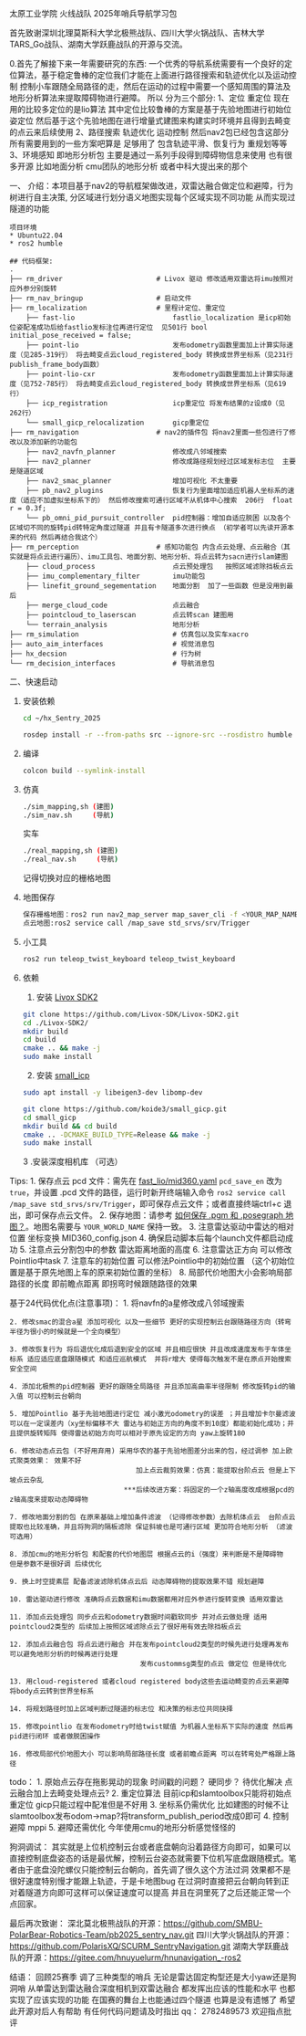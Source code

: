 太原工业学院 火线战队 2025年哨兵导航学习包

首先致谢深圳北理莫斯科大学北极熊战队、四川大学火锅战队、吉林大学TARS_Go战队、湖南大学跃鹿战队的开源与交流。

0.首先了解接下来一年需要研究的东西:
        一个优秀的导航系统需要有一个良好的定位算法，基于稳定鲁棒的定位我们才能在上面进行路径搜索和轨迹优化以及运动控制 控制小车跟随全局路径的走，然后在运动的过程中需要一个感知周围的算法及地形分析算法来提取障碍物进行避障。
    所以 分为三个部分:
     1、定位 重定位  现在用的比较多定位的是lio算法 其中定位比较鲁棒的方案是基于先验地图进行初始位姿定位 然后基于这个先验地图在进行增量式建图来构建实时环境并且得到去畸变的点云来后续使用
     2、路径搜索 轨迹优化 运动控制 然后nav2包已经包含这部分所有需要用到的一些方案吧算是 足够用了 包含轨迹平滑、恢复行为 重规划等等
     3、环境感知  即地形分析包 主要是通过一系列手段得到障碍物信息来使用 也有很多开源 比如地面分析 cmu团队的地形分析 或者中科大提出来的那个
    
一、
    介绍：本项目基于nav2的导航框架做改进，双雷达融合做定位和避障，行为树进行自主决策, 分区域进行划分语义地图实现每个区域实现不同功能 从而实现过隧道的功能

    项目环境
    * Ubuntu22.04
    * ros2 humble

    ## 代码框架:
    .
    ├── rm_driver                       # Livox 驱动 修改适用双雷达将imu按照对应外参分别旋转
    ├── rm_nav_bringup                  # 启动文件
    ├── rm_localization                 # 里程计定位、重定位
        ├── fast-lio                        fastlio_localization 是icp初始位姿配准成功后给fastlio发标注位再进行定位  见501行 bool initial_pose_received = false;
        ├── point-lio                       发布odometry函数里面加上计算实际速度（见285-319行） 将去畸变点云cloud_registered_body 转换成世界坐标系（见231行 publish_frame_body函数）
        ├── point-lio-cxr                   发布odometry函数里面加上计算实际速度（见752-785行） 将去畸变点云cloud_registered_body 转换成世界坐标系（见619行）
        ├── icp_registration                icp重定位 将发布结果的z设成0（见262行）
        └── small_gicp_relocalization       gicp重定位
    ├── rm_navigation                   # nav2的插件包 将nav2里面一些包进行了修改以及添加新的功能包
        ├── nav2_navfn_planner              修改成八邻域搜索
        ├── nav2_planner                    修改成路径规划经过区域发标志位  主要是隧道区域
        ├── nav2_smac_planner               增加可视化 不太重要
        ├── pb_nav2_plugins                 恢复行为里面增加适应机器人坐标系的速度（适应不加虚拟坐标系下的） 然后修改搜索可通行区域不从机体中心搜索  206行  float r = 0.3f; 
        └── pb_omni_pid_pursuit_controller  pid控制器：增加自适应脱困 以及各个区域切不同的旋转pid转特定角度过隧道 并且有卡隧道多次进行换点 （初学者可以先读开源本来的代码 然后再结合我这个）
    ├── rm_perception                   # 感知功能包 内含点云处理、点云融合（其实就是将点云进行遍历）、imu工具包、地面分割、地形分析、将点云转为sacn进行slam建图  
        ├── cloud_process                   点云预处理包   按照区域滤除挡板点云
        ├── imu_complementary_filter        imu功能包    
        ├── linefit_ground_segementation    地面分割  加了一些函数 但是没用到最后  
        ├── merge_cloud_code                点云融合    
        ├── pointcloud_to_laserscan         点云转scan 建图用    
        └── terrain_analysis                地形分析    
    ├── rm_simulation                       # 仿真包以及实车xacro
    ├── auto_aim_interfaces                 # 视觉消息包
    ├── hx_decsion                          # 行为树
    └── rm_decision_interfaces              # 导航消息包

二、快速启动     

1. 安装依赖

    ```sh
    cd ~/hx_Sentry_2025

    rosdep install -r --from-paths src --ignore-src --rosdistro humble -y
    ```

2. 编译

    ```sh
    colcon build --symlink-install
    ```
    
3. 仿真

    ```sh
    ./sim_mapping,sh (建图)
    ./sim_nav.sh     (导航)
    ```
    实车

    ```sh
    ./real_mapping,sh (建图)
    ./real_nav.sh     (导航)
    ```
    记得切换对应的栅格地图
4. 地图保存

    ```sh
    保存栅格地图：ros2 run nav2_map_server map_saver_cli -f <YOUR_MAP_NAME>
    点云地图:ros2 service call /map_save std_srvs/srv/Trigger
    ```
5. 小工具

    ```sh
    ros2 run teleop_twist_keyboard teleop_twist_keyboard
    ```

0. 依赖
    1. 安装 [Livox SDK2](https://github.com/Livox-SDK/Livox-SDK2)

    ```sh
    git clone https://github.com/Livox-SDK/Livox-SDK2.git
    cd ./Livox-SDK2/
    mkdir build
    cd build
    cmake .. && make -j
    sudo make install
    ```
    2. 安装 [small_icp](https://github.com/koide3/small_gicp)

    ```zsh
    sudo apt install -y libeigen3-dev libomp-dev

    git clone https://github.com/koide3/small_gicp.git
    cd small_gicp
    mkdir build && cd build
    cmake .. -DCMAKE_BUILD_TYPE=Release && make -j
    sudo make install
    ```
    3 .安装深度相机库 （可选）
    
Tips:
    1. 保存点云 pcd 文件：需先在 [fast_lio/mid360.yaml](src/rm_localization/fast_lio/config/mid360.yaml) `pcd_save_en` 改为 `true`，并设置 .pcd 文件的路径，运行时新开终端输入命令 `ros2 service call /map_save std_srvs/srv/Trigger`，即可保存点云文件；或者直接终端ctrl+c 退出，即可保存点云文件。
    2. 保存地图：请参考 [如何保存 .pgm 和 .posegraph 地图？](https://gitee.com/SMBU-POLARBEAR/pb_rmsimulation/issues/I9427I)。地图名需要与 `YOUR_WORLD_NAME` 保持一致。
	3. 注意雷达驱动中雷达的相对位置 坐标变换 MID360_config.json
	4. 确保启动脚本后每个launch文件都启动成功
	5. 注意点云分割包中的参数 雷达距离地面的高度
	6. 注意雷达正方向  可以修改Pointlio中task
	7. 注意车的初始位置 可以修法Pointlio中的初始位置 （这个初始位置是基于原先地图上车的原来初始位置的坐标）
    8. 局部代价地图大小会影响局部路径的长度 即前瞻点距离 即拐弯时候跟随路径的效果

基于24代码优化点(注意事项)：
    1. 将navfn的a星修改成八邻域搜索

    2. 修改smac的混合a星 添加可视化 以及一些细节 更好的实现控制云台跟随路径方向（转弯半径为很小的时候就是一个全向模型）

    3. 修改恢复行为 将后退优化成后退到安全的区域 并且相应很快 并且改成速度发布于车体坐标系 适应适应底盘跟随模式 和适应巡航模式  并将r增大 使得每次触发不是在原点开始搜索安全空间

    4. 添加北极熊的pid控制器 更好的跟随全局路径 并且添加高曲率半径限制 修改旋转pid的输入值 可以控制云台朝向

	5. 增加Pointlio 基于先验地图进行定位 减小激光odometry的误差 ；并且增加卡尔曼滤波可以在一定误差内（xy坐标偏移不大 雷达与初始正方向的角度不到10度）都能初始化成功；并且提供旋转矩阵 使得雷达初始方向可以相对于原先设定的方向 yaw上旋转180

	6. 修改动态点云包 (不好用弃用) 采用华农的基于先验地图差分出来的包，经过调参 加上欧式聚类效果： 效果不好
								   加上点云裁剪效果：仿真：能提取台阶点云 但是上下坡点云杂乱
                                ***后续改进方案：将固定的一个z轴高度改成根据pcd的z轴高度来提取动态障碍物

	7. 修改地面分割的包 在原来基础上增加条件滤波 （记得修改参数）去除机体点云  台阶点云提取也比较准确，并且将狗洞的隔板滤除 保证斜坡也是可通行区域 更加符合地形分析 （滤波可选用） 
    
    8. 添加cmu的地形分析包 和配套的代价地图层 根据点云的i（强度）来判断是不是障碍物   但是参数不是很好调 后续优化

	9. 换上时空提素层 配备滤波滤除机体点云后 动态障碍物的提取效果不错 规划避障  

    10. 雷达驱动进行修改 准确将点云数据和imu数据都用对应外参进行旋转变换 适用双雷达

    11. 添加点云处理包 同步点云和odometry数据时间戳软同步 并对点云做处理 适用pointcloud2类型的 后续加上按照区域滤除点云了很好用有效去除挡板点云
    
    12. 添加点云融合包 将点云进行融合 并在发布pointcloud2类型的时候先进行处理再发布 可以避免地形分析的时候再进行处理
                                    发布custommsg类型的点云 做定位 但是待优化

    13. 用cloud-registered 或者cloud registered body这些去运动畸变的点云来避障 将body点云转到世界坐标系

    14. 将规划路径时加上区域判断过隧道的标志位 和决策的标志位共同抉择

    15. 修改pointlio 在发布odometry时给twist赋值 为机器人坐标系下实际的速度 然后再pid进行闭环 或者做脱困操作

    16. 修改局部代价地图大小 可以影响局部路径长度 或者前瞻点距离 可以在转弯处严格跟上路径
    
todo：
    1. 原始点云存在拖影晃动的现象 时间戳的问题？ 硬同步？ 待优化解决 点云融合加上去畸变处理点云? 
    2. 重定位算法 目前icp和slamtoolbox只能将初始点重定位 gicp只能过程中配准但是不好用
    3. 坐标系仍需优化       比如建图的时候不让slamtoolbox发布odom->map?将transform_publish_period改成0即可
    4. 控制避障 mppi 
    5. 避障还需优化 今年使用cmu的地形分析感觉怪怪的


狗洞调试：
       其实就是上位机控制云台或者底盘朝向沿着路径方向即可，如果可以直接控制底盘姿态的话是最优解，控制云台姿态就需要下位机写底盘跟随模式。笔者由于底盘没陀螺仪只能控制云台朝向，首先调了很久这个方法过洞 效果都不是很好速度特别慢才能跟上轨迹，于是卡地图bug 在过洞时直接把云台朝向转到正对着隧道方向即可这样可以保证速度可以提高 并且在洞里死了之后还能正常一个点回家。

最后再次致谢：
    深北莫北极熊战队的开源：https://github.com/SMBU-PolarBear-Robotics-Team/pb2025_sentry_nav.git
    四川大学火锅战队的开源：https://github.com/PolarisXQ/SCURM_SentryNavigation.git
    湖南大学跃鹿战队的开源：https://gitee.com/hnuyuelurm/hnunavigation_-ros2
    
结语：
回顾25赛季 调了三种类型的哨兵 无论是雷达固定构型还是大小yaw还是狗洞哨 从单雷达到雷达融合深度相机到双雷达融合 都发挥出应该的性能和水平 也都实现了应该实现的功能  在国赛的舞台上也能通过四个隧道 也算是没有遗憾了 希望此开源对后人有帮助
有任何代码问题请及时指出 qq：   2782489573  欢迎指点批评
